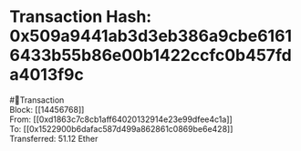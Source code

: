 
Transaction Hash: 0x509a9441ab3d3eb386a9cbe61616433b55b86e00b1422ccfc0b457fda4013f9c
====================================================================================
  
#💸Transaction  
Block: [[14456768]]  
From: [[0xd1863c7c8cb1aff64020132914e23e99dfee4c1a]]  
To: [[0x1522900b6dafac587d499a862861c0869be6e428]]  
Transferred: 51.12 Ether